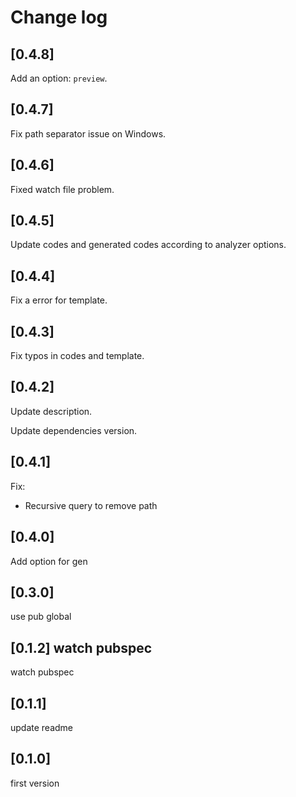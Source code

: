 # Change log

## [0.4.8]

Add an option: `preview`.

## [0.4.7]

Fix path separator issue on Windows.

## [0.4.6]

Fixed watch file problem.

## [0.4.5]

Update codes and generated codes according to analyzer options.

## [0.4.4]

Fix a error for template.

## [0.4.3]

Fix typos in codes and template.

## [0.4.2]

Update description.

Update dependencies version.

## [0.4.1]

Fix:

- Recursive query to remove path

## [0.4.0]

Add option for gen

## [0.3.0]

use pub global

## [0.1.2] watch pubspec

watch pubspec

## [0.1.1]

update readme

## [0.1.0]

first version
